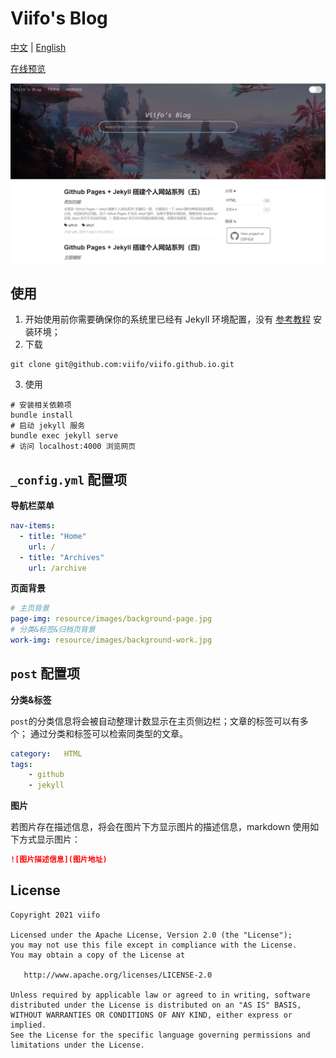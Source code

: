 # Viifo's Blog

[中文](https://github.com/viifo/viifo.github.io/blob/master/README.md) | [English](https://github.com/viifo/viifo.github.io/blob/master/README_en.md)

[在线预览](https://viifo.github.io/)

![](./screenshots/preview.png)





## 使用

1. 开始使用前你需要确保你的系统里已经有 Jekyll 环境配置，没有 [参考教程](https://viifo.github.io/html/2021-10-03-Github-Pages-+-Jekyll%E6%90%AD%E5%BB%BA%E4%B8%AA%E4%BA%BA%E7%BD%91%E7%AB%99%E7%B3%BB%E5%88%97(1).html) 安装环境；
2. 下载
```shell
git clone git@github.com:viifo/viifo.github.io.git
```
3. 使用
```shell
# 安装相关依赖项
bundle install 
# 启动 jekyll 服务
bundle exec jekyll serve
# 访问 localhost:4000 浏览网页
```





## `_config.yml` 配置项

**导航栏菜单**

```yaml
nav-items:
  - title: "Home"
    url: /
  - title: "Archives"
    url: /archive
```
**页面背景**

```yaml
# 主页背景
page-img: resource/images/background-page.jpg
# 分类&标签&归档页背景
work-img: resource/images/background-work.jpg
```





## `post` 配置项

**分类&标签**

`post`的分类信息将会被自动整理计数显示在主页侧边栏；文章的标签可以有多个；
通过分类和标签可以检索同类型的文章。
```yaml
category:   HTML
tags:
    - github
    - jekyll
```

**图片**

若图片存在描述信息，将会在图片下方显示图片的描述信息，markdown 使用如下方式显示图片：
```markdown
![图片描述信息](图片地址)
```





## License

```
Copyright 2021 viifo

Licensed under the Apache License, Version 2.0 (the "License");
you may not use this file except in compliance with the License.
You may obtain a copy of the License at

   http://www.apache.org/licenses/LICENSE-2.0

Unless required by applicable law or agreed to in writing, software
distributed under the License is distributed on an "AS IS" BASIS,
WITHOUT WARRANTIES OR CONDITIONS OF ANY KIND, either express or implied.
See the License for the specific language governing permissions and
limitations under the License.
```

